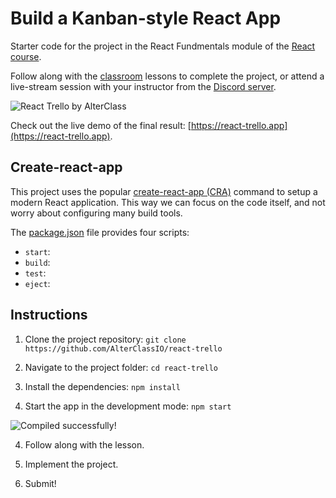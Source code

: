# Build a Kanban-style React App

Starter code for the project in the React Fundmentals module of the [React course](https://www.alterclass.io/courses/react). 

Follow along with the [classroom](https://classroom.alterclass.io) lessons to complete the project, or attend a live-stream session with your instructor from the [Discord server](https://discord.com/channels/742753758450155662/748890194136137838).

![React Trello by AlterClass](https://alterclass.s3.eu-west-3.amazonaws.com/react-trello.png)

Check out the live demo of the final result: [https://react-trello.app](https://react-trello.app).

## Create-react-app

This project uses the popular [create-react-app (CRA)](https://create-react-app.dev/) command to setup a modern React application. This way we can focus on the code itself, and not worry about configuring many build tools. 

The [package.json](https://github.com/AlterClassIO/react-trello/blob/master/package.json) file provides four scripts:

- `start`: 
- `build`: 
- `test`: 
- `eject`: 

## Instructions

1. Clone the project repository: `git clone https://github.com/AlterClassIO/react-trello`

2. Navigate to the project folder: `cd react-trello`

3. Install the dependencies: `npm install`

4. Start the app in the development mode: `npm start`

![Compiled successfully!](https://alterclass.s3.eu-west-3.amazonaws.com/react-app-compiled.png)

4. Follow along with the lesson.

5. Implement the project.

6. Submit!